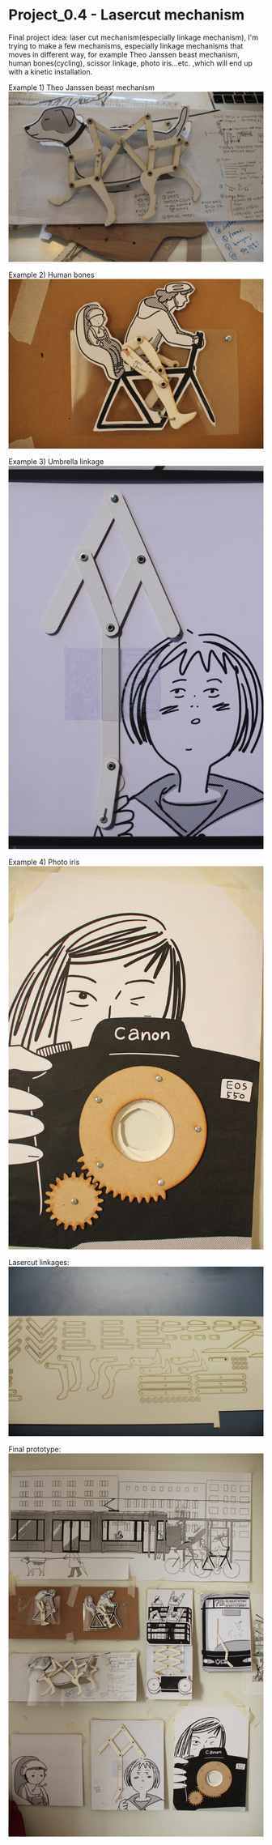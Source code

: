 Project_0.4 - Lasercut mechanism
==========================

Final project idea: laser cut mechanism(especially linkage mechanism), I'm trying to make a few mechanisms, especially linkage mechanisms that moves in different way, for example Theo Janssen beast mechanism, human bones(cycling), scissor linkage, photo iris...etc. ,which will end up with a kinetic installation. 

Example 1) Theo Janssen beast mechanism
<img src="https://github.com/DigitalFabricationStudio/Project_0.4/blob/master/eunyoung.park/finalproject_pictures/IMG_2276.JPG"/>

Example 2) Human bones
<img src="https://github.com/DigitalFabricationStudio/Project_0.4/blob/master/eunyoung.park/finalproject_pictures/IMG_2283.JPG"/>

Example 3) Umbrella linkage
<img src="https://github.com/DigitalFabricationStudio/Project_0.4/blob/master/eunyoung.park/finalproject_pictures/IMG_2416.JPG"/>

Example 4) Photo iris
<img src="https://github.com/DigitalFabricationStudio/Project_0.4/blob/master/eunyoung.park/finalproject_pictures/IMG_2284.JPG"/>

Lasercut linkages:
<img src="https://github.com/DigitalFabricationStudio/Project_0.4/blob/master/eunyoung.park/finalproject_pictures/IMG_2290.JPG"/>

Final prototype:
<img src="https://github.com/DigitalFabricationStudio/Project_0.4/blob/master/eunyoung.park/finalproject_pictures/IMG_2280.JPG"/>
